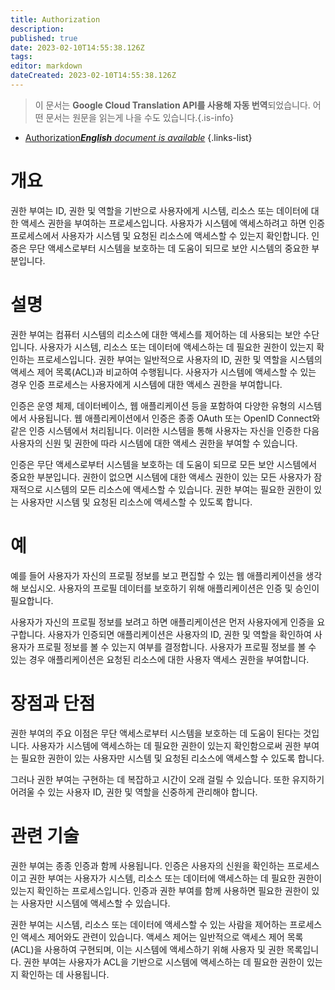 ```yaml
---
title: Authorization
description: 
published: true
date: 2023-02-10T14:55:38.126Z
tags: 
editor: markdown
dateCreated: 2023-02-10T14:55:38.126Z
---
```


> 이 문서는 **Google Cloud Translation API를 사용해 자동 번역**되었습니다.
어떤 문서는 원문을 읽는게 나을 수도 있습니다.{.is-info}



- [Authorization***English** document is available*](/en/Knowledge-base/Dictionary/authorization)
{.links-list}


# 개요
권한 부여는 ID, 권한 및 역할을 기반으로 사용자에게 시스템, 리소스 또는 데이터에 대한 액세스 권한을 부여하는 프로세스입니다. 사용자가 시스템에 액세스하려고 하면 인증 프로세스에서 사용자가 시스템 및 요청된 리소스에 액세스할 수 있는지 확인합니다. 인증은 무단 액세스로부터 시스템을 보호하는 데 도움이 되므로 보안 시스템의 중요한 부분입니다.

# 설명
권한 부여는 컴퓨터 시스템의 리소스에 대한 액세스를 제어하는 데 사용되는 보안 수단입니다. 사용자가 시스템, 리소스 또는 데이터에 액세스하는 데 필요한 권한이 있는지 확인하는 프로세스입니다. 권한 부여는 일반적으로 사용자의 ID, 권한 및 역할을 시스템의 액세스 제어 목록(ACL)과 비교하여 수행됩니다. 사용자가 시스템에 액세스할 수 있는 경우 인증 프로세스는 사용자에게 시스템에 대한 액세스 권한을 부여합니다.

인증은 운영 체제, 데이터베이스, 웹 애플리케이션 등을 포함하여 다양한 유형의 시스템에서 사용됩니다. 웹 애플리케이션에서 인증은 종종 OAuth 또는 OpenID Connect와 같은 인증 시스템에서 처리됩니다. 이러한 시스템을 통해 사용자는 자신을 인증한 다음 사용자의 신원 및 권한에 따라 시스템에 대한 액세스 권한을 부여할 수 있습니다.

인증은 무단 액세스로부터 시스템을 보호하는 데 도움이 되므로 모든 보안 시스템에서 중요한 부분입니다. 권한이 없으면 시스템에 대한 액세스 권한이 있는 모든 사용자가 잠재적으로 시스템의 모든 리소스에 액세스할 수 있습니다. 권한 부여는 필요한 권한이 있는 사용자만 시스템 및 요청된 리소스에 액세스할 수 있도록 합니다.

# 예
예를 들어 사용자가 자신의 프로필 정보를 보고 편집할 수 있는 웹 애플리케이션을 생각해 보십시오. 사용자의 프로필 데이터를 보호하기 위해 애플리케이션은 인증 및 승인이 필요합니다.

사용자가 자신의 프로필 정보를 보려고 하면 애플리케이션은 먼저 사용자에게 인증을 요구합니다. 사용자가 인증되면 애플리케이션은 사용자의 ID, 권한 및 역할을 확인하여 사용자가 프로필 정보를 볼 수 있는지 여부를 결정합니다. 사용자가 프로필 정보를 볼 수 있는 경우 애플리케이션은 요청된 리소스에 대한 사용자 액세스 권한을 부여합니다.

# 장점과 단점
권한 부여의 주요 이점은 무단 액세스로부터 시스템을 보호하는 데 도움이 된다는 것입니다. 사용자가 시스템에 액세스하는 데 필요한 권한이 있는지 확인함으로써 권한 부여는 필요한 권한이 있는 사용자만 시스템 및 요청된 리소스에 액세스할 수 있도록 합니다.

그러나 권한 부여는 구현하는 데 복잡하고 시간이 오래 걸릴 수 있습니다. 또한 유지하기 어려울 수 있는 사용자 ID, 권한 및 역할을 신중하게 관리해야 합니다.

# 관련 기술
권한 부여는 종종 인증과 함께 사용됩니다. 인증은 사용자의 신원을 확인하는 프로세스이고 권한 부여는 사용자가 시스템, 리소스 또는 데이터에 액세스하는 데 필요한 권한이 있는지 확인하는 프로세스입니다. 인증과 권한 부여를 함께 사용하면 필요한 권한이 있는 사용자만 시스템에 액세스할 수 있습니다.

권한 부여는 시스템, 리소스 또는 데이터에 액세스할 수 있는 사람을 제어하는 프로세스인 액세스 제어와도 관련이 있습니다. 액세스 제어는 일반적으로 액세스 제어 목록(ACL)을 사용하여 구현되며, 이는 시스템에 액세스하기 위해 사용자 및 권한 목록입니다. 권한 부여는 사용자가 ACL을 기반으로 시스템에 액세스하는 데 필요한 권한이 있는지 확인하는 데 사용됩니다.